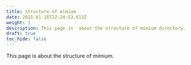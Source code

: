 ```yaml
---
title: Structure of mimium
date: 2021-01-16T22:24:53.613Z
weight: 1
description: This page is  about the structure of mimium directory.
draft: true
toc_hide: false
---
```

This page is  about the structure of mimium.